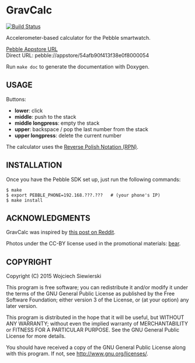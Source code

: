 GravCalc
========

[![Build Status](https://travis-ci.org/Vifon/GravCalc.svg?branch=master)](https://travis-ci.org/Vifon/GravCalc)

Accelerometer-based calculator for the Pebble smartwatch.

[Pebble Appstore URL](https://apps.getpebble.com/applications/54afb90f413f38e0f8000054)  
Direct URL: pebble://appstore/54afb90f413f38e0f8000054

Run `make doc` to generate the documentation with Doxygen.

USAGE
-----

Buttons:  
- **lower**: click  
- **middle**: push to the stack  
- **middle longpress**: empty the stack  
- **upper**: backspace / pop the last number from the stack  
- **upper longpress**: delete the current number

The calculator uses the
[Reverse Polish Notation (RPN)](http://en.wikipedia.org/wiki/Reverse_Polish_notation).

INSTALLATION
------------

Once you have the Pebble SDK set up, just run the following commands:

    $ make
    $ export PEBBLE_PHONE=192.168.???.???   # (your phone's IP)
    $ make install

ACKNOWLEDGMENTS
---------------

GravCalc was inspired by
[this post on Reddit](http://www.reddit.com/r/pebble/comments/2rl91o/app_request_a_cursor_based_calculator_that_uses/).

Photos under the CC-BY license used in the promotional materials:
[bear](http://commons.wikimedia.org/wiki/File:Ursus_arctos_-_Norway.jpg).

COPYRIGHT
---------

Copyright (C) 2015 Wojciech Siewierski <wojciech dot siewierski at onet dot pl>

This program is free software; you can redistribute it and/or
modify it under the terms of the GNU General Public License
as published by the Free Software Foundation; either version 3
of the License, or (at your option) any later version.

This program is distributed in the hope that it will be useful,
but WITHOUT ANY WARRANTY; without even the implied warranty of
MERCHANTABILITY or FITNESS FOR A PARTICULAR PURPOSE.  See the
GNU General Public License for more details.

You should have received a copy of the GNU General Public License
along with this program. If not, see <http://www.gnu.org/licenses/>.

